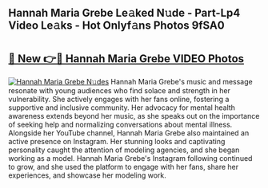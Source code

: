 ## Hannah Maria Grebe Le𝚊ked N𝚞de - Part-Lp4 Video Le𝚊ks - Hot Onlyf𝚊ns Photos 9fSA0

# <h2><a href="http://ac20501.deff.icu/?id=Hannah+Maria+Grebe">🔗 New 👉🔴 Hannah Maria Grebe VIDEO Photos</a></h2>

[![Hannah Maria Grebe N𝚞des](https://i.imgur.com/rIISA9y.gif)](http://ac20501.deff.icu/?id=Hannah+Maria+Grebe)
Hannah Maria Grebe's music and message resonate with young audiences who find solace and strength in her vulnerability. She actively engages with her fans online, fostering a supportive and inclusive community. Her advocacy for mental health awareness extends beyond her music, as she speaks out on the importance of seeking help and normalizing conversations about mental illness. Alongside her YouTube channel, Hannah Maria Grebe also maintained an active presence on Instagram. Her stunning looks and captivating personality caught the attention of modeling agencies, and she began working as a model. Hannah Maria Grebe's Instagram following continued to grow, and she used the platform to engage with her fans, share her experiences, and showcase her modeling work.
